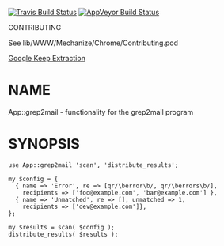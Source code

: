 
[![Travis Build Status](https://travis-ci.org/Corion/App-grep2mail.svg?branch=master)](https://travis-ci.org/Corion/App-grep2mail)
[![AppVeyor Build Status](https://ci.appveyor.com/api/projects/status/github/Corion/App-grep2mail?branch=master&svg=true)](https://ci.appveyor.com/project/Corion/App-grep2mail)

CONTRIBUTING

See lib/WWW/Mechanize/Chrome/Contributing.pod

[Google Keep Extraction](https://github.com/Corion/WWW-Mechanize-Chrome/raw/master/demo/keep-export-demo.mp4)

# NAME

App::grep2mail - functionality for the grep2mail program

# SYNOPSIS

    use App::grep2mail 'scan', 'distribute_results';
    
    my $config = {
      { name => 'Error', re => [qr/\berror\b/, qr/\berrors\b/],
        recipients => ['foo@example.com', 'bar@example.com'] },
      { name => 'Unmatched', re => [], unmatched => 1,
        recipients => ['dev@example.com']},
    };
    
    my $results = scan( $config );
    distribute_results( $results );

